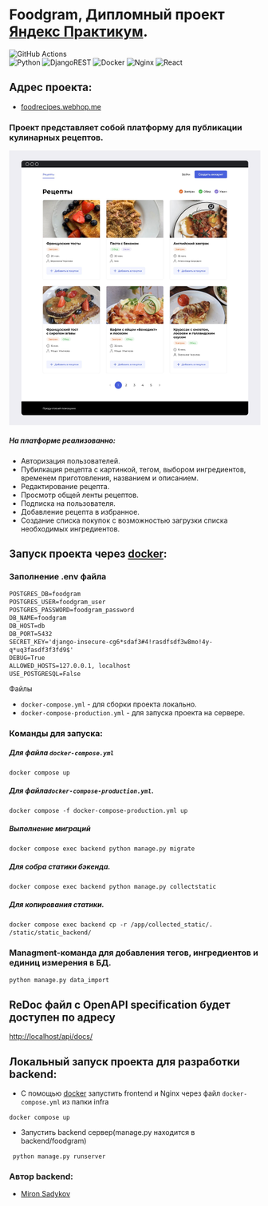 # Foodgram, Дипломный проект [Яндекс Практикум](https://practicum.yandex.ru/backend-developer/).

![GitHub Actions](https://github.com/Reagent992/foodgram-project-react/actions/workflows/main.yml/badge.svg)\
![Python](https://img.shields.io/badge/python-3670A0?style=for-the-badge&logo=python&logoColor=ffdd54)
![DjangoREST](https://img.shields.io/badge/DJANGO-REST-ff1709?style=for-the-badge&logo=django&logoColor=white&color=ff1709&labelColor=gray)
![Docker](https://img.shields.io/badge/docker-%230db7ed.svg?style=for-the-badge&logo=docker&logoColor=white)
![Nginx](https://img.shields.io/badge/nginx-%23009639.svg?style=for-the-badge&logo=nginx&logoColor=white)
![React](https://img.shields.io/badge/react-%2320232a.svg?style=for-the-badge&logo=react&logoColor=%2361DAFB)

## Адрес проекта:

* [foodrecipes.webhop.me](https://foodrecipes.webhop.me/)

### Проект представляет собой платформу для публикации кулинарных рецептов.

![main_page.png](docs/pictures/main_page.png)

##### На платформе реализованно:

* Авторизация пользователей.
* Пубилкация рецепта с картинкой, тегом, выбором ингредиентов, временем приготовления, названием и описанием.
* Редактирование рецепта.
* Просмотр общей ленты рецептов.
* Подписка на пользователя.
* Добавление рецепта в избранное.
* Создание списка покупок с возможностью загрузки списка необходимых ингредиентов.

## Запуск проекта через [docker](https://www.docker.com/):

### Заполнение .env файла
```text
POSTGRES_DB=foodgram
POSTGRES_USER=foodgram_user
POSTGRES_PASSWORD=foodgram_password
DB_NAME=foodgram
DB_HOST=db
DB_PORT=5432
SECRET_KEY='django-insecure-cg6*sdaf3#4!rasdfsdf3w8mo!4y-q*uq3fasdf3f3fd9$'
DEBUG=True
ALLOWED_HOSTS=127.0.0.1, localhost
USE_POSTGRESQL=False
```

Файлы

* `docker-compose.yml` - для сборки проекта локально.
* `docker-compose-production.yml` - для запуска проекта на сервере.

### Команды для запуска:

##### Для файла `docker-compose.yml`

```commandline
docker compose up
```

##### Для файла`docker-compose-production.yml`.

```commandline
docker compose -f docker-compose-production.yml up
```

##### Выполнение миграций

```commandline
docker compose exec backend python manage.py migrate
```

##### Для собра статики бэкенда.

```commandline
docker compose exec backend python manage.py collectstatic
```

##### Для копирования статики.

```commandline
docker compose exec backend cp -r /app/collected_static/. /static/static_backend/
```

### Managment-команда для добавления тегов, ингредиентов и единиц измерения в БД.

```commandline
python manage.py data_import
```

## ReDoc файл с OpenAPI specification будет доступен по адресу 
[http://localhost/api/docs/](http://localhost/api/docs/)

## Локальный запуск проекта для разработки backend:

* С помощью [docker](https://www.docker.com/) запустить frontend и Nginx через файл `docker-compose.yml` из папки infra

```commandline
docker compose up
```

* Запустить backend сервер(manage.py находится в backend/foodgram)

```commandline
 python manage.py runserver
```

### Автор backend:

* [Miron Sadykov](https://github.com/Reagent992)